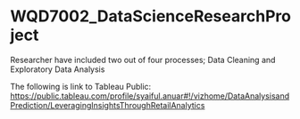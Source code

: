 # WQD7002_DataScienceResearchProject

Researcher have included two out of four processes; Data Cleaning and Exploratory Data Analysis

The following is link to Tableau Public: https://public.tableau.com/profile/syaiful.anuar#!/vizhome/DataAnalysisandPrediction/LeveragingInsightsThroughRetailAnalytics
